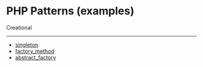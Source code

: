 PHP Patterns (examples)    
==============
Creational

----------
* [singleton](https://github.com/dvwhitem/ln_phppatterns/blob/master/creational/singleton/singleton.php)
* [factory_method](https://github.com/dvwhitem/ln_phppatterns/tree/master/creational/factory_method)
* [abstract_factory](https://github.com/dvwhitem/ln_phppatterns/tree/master/creational/abstract_factory)